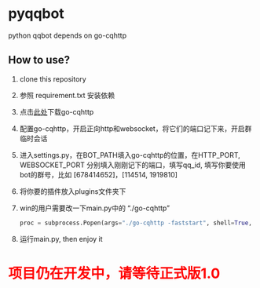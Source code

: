 # pyqqbot

python qqbot depends on go-cqhttp



## How to use?

1. clone this repository
2. 参照 requirement.txt 安装依赖
3. 点击[此处](https://github.com/Mrs4s/go-cqhttp/releases/tag/v1.0.0-rc3)下载go-cqhttp

4. 配置go-cqhttp，开启正向http和websocket，将它们的端口记下来，开启群临时会话

5. 进入settings.py，在BOT_PATH填入go-cqhttp的位置，在HTTP_PORT, WEBSOCKET_PORT 分别填入刚刚记下的端口，填写qq_id, 填写你要使用bot的群号，比如 [678414652]，[114514, 1919810]

6. 将你要的插件放入plugins文件夹下

7. win的用户需要改一下main.py中的 “./go-cqhttp”
   ```python
   proc = subprocess.Popen(args="./go-cqhttp -faststart", shell=True, cwd=BOT_PATH, stdout=subprocess.PIPE, stderr=subprocess.PIPE)
   ```
8. 运行main.py, then enjoy it

# <font color="red">项目仍在开发中，请等待正式版1.0</font>
